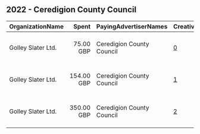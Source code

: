 ## 2022 - Ceredigion County Council 
|OrganizationName|Spent|PayingAdvertiserNames|CreativeUrls|Impressions|Genders|AgeBrackets|CountryCodes|BillingAddresses|CandidateBallotInformation|
|:---|---:|:---|:---|---:|:---|:---|:---|:---|:---|
|Golley Slater Ltd.|75.00 GBP|Ceredigion County Council|[0](https://www.snap.com/political-ads/asset/5df469b1f487a70cb248825ef05407e101f807671ae3c5e45ba1f27f8d0d43d1?mediaType=mp4)|14,791||16-18|united kingdom|"Wharton Place, 13 Wharton Street,Cardiff,CF10 1GS,GB"||
|Golley Slater Ltd.|154.00 GBP|Ceredigion County Council|[1](https://www.snap.com/political-ads/asset/acd9f859b603f0c81bfeb1ec2c080dfbd9fe6e1770fafc562edac674238d7f2e?mediaType=mp4)|56,609||16-18|united kingdom|"Wharton Place, 13 Wharton Street,Cardiff,CF10 1GS,GB"||
|Golley Slater Ltd.|350.00 GBP|Ceredigion County Council|[2](https://www.snap.com/political-ads/asset/20551d63c97fcaae33f387594111ccfed94bb82706966680e7ab9c6f6216b770?mediaType=mp4)|177,650||16+|united kingdom|"Wharton Place, 13 Wharton Street,Cardiff,CF10 1GS,GB"||
